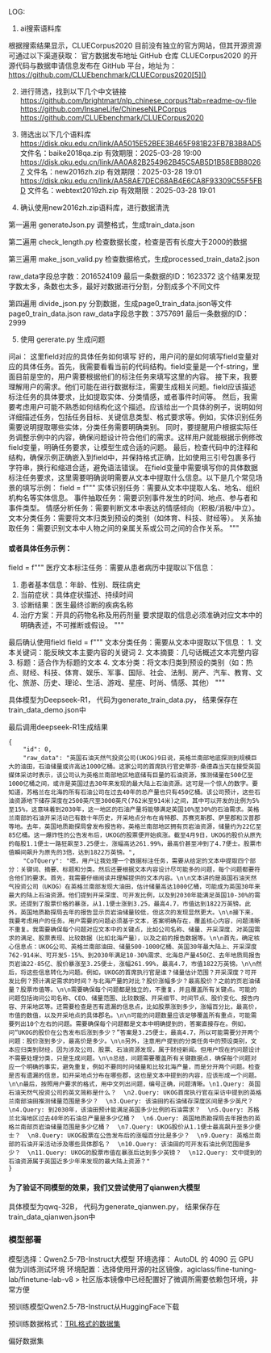 
LOG:

1. ai搜索语料库

根据搜索结果显示，CLUECorpus2020 目前没有独立的官方网站，但其开源资源可通过以下渠道获取：
官方数据发布地址
GitHub 仓库
CLUECorpus2020 的开源代码与数据申请信息发布在 GitHub 平台，地址为：
https://github.com/CLUEbenchmark/CLUECorpus2020[5]()

2. 进行筛选，找到以下几个中文链接
https://github.com/brightmart/nlp_chinese_corpus?tab=readme-ov-file
https://github.com/InsaneLife/ChineseNLPCorpus
https://github.com/CLUEbenchmark/CLUECorpus2020

3. 筛选出以下几个语料库
https://disk.pku.edu.cn/link/AA5015E52BEE3B465F981B23FB7B3B8AD5
文件名：baike2018qa.zip
有效期限：2025-03-28 19:00
https://disk.pku.edu.cn/link/AA0A82B254962B45C5AB5D1B58EBB80267
文件名：new2016zh.zip
有效期限：2025-03-28 19:01
https://disk.pku.edu.cn/link/AA58AE7DEC68AB4E6CA8F93309C55F5FBD
文件名：webtext2019zh.zip
有效期限：2025-03-28 19:01

4. 确认使用new2016zh.zip语料库，进行数据清洗

第一遍用 generateJson.py 调整格式，生成train_data.json

第二遍用 check_length.py 检查数据长度，检查是否有长度大于2000的数据

第三遍用 make_json_valid.py 检查数据格式，生成processed_train_data2.json

raw_data字段总字数：2016524109
最后一条数据的ID：1623372
这个结果发现字数太多，条数也太多，最好对数据进行分割，分割成多个不同文件

第四遍用 divide_json.py 分割数据，生成page0_train_data.json等文件
page0_train_data.json
raw_data字段总字数：3757691
最后一条数据的ID：2999


5. 使用 gererate.py 生成问题

问ai：
这里field对应的具体任务如何填写
<think>
好的，用户问的是如何填写field变量对应的具体任务。首先，我需要看看当前的代码结构。field变量是一个f-string，里面目前是空的，用户需要根据他们的标注任务来填写这里的内容。
接下来，我要理解用户的需求。他们可能在进行数据标注，需要生成相关问题。field应该描述标注任务的具体要求，比如提取实体、分类情感，或者事件时间等。
然后，我需要考虑用户可能不熟悉如何结构化这个描述。应该给出一个具体的例子，说明如何详细描述任务，包括任务目标、关键信息类型、格式要求等。例如，实体识别任务需要说明提取哪些实体，分类任务需要明确类别。
同时，要提醒用户根据实际任务调整示例中的内容，确保问题设计符合他们的需求。这样用户就能根据示例修改field变量，明确任务要求，让模型生成合适的问题。
最后，检查代码中的注释和结构，确保示例正确嵌入到field中，并保持格式正确，比如使用三引号包裹多行字符串，换行和缩进合适，避免语法错误。
</think>
在field变量中需要填写你的具体数据标注任务要求，这里需要明确说明需要从文本中提取什么信息。以下是几个常见场景的填写示例：
field = f"""
实体识别任务：需要从文本中提取人名、地名、组织机构名等实体信息。
事件抽取任务：需要识别事件发生的时间、地点、参与者和事件类型。
情感分析任务：需要判断文本中表达的情感倾向（积极/消极/中立）。
文本分类任务：需要将文本归类到预设的类别（如体育、科技、财经等）。
关系抽取任务：需要识别文本中人物之间的亲属关系或公司之间的合作关系。
"""

#### 或者具体任务示例：
field = f"""
医疗文本标注任务：需要从患者病历中提取以下信息：
1. 患者基本信息：年龄、性别、既往病史
2. 当前症状：具体症状描述、持续时间
3. 诊断结果：医生最终诊断的疾病名称
4. 治疗方案：开具的药物名称及用药剂量
要求提取的信息必须准确对应文本中的明确表述，不可推断或假设。
"""

最后确认使用field
field = f"""
    文本分类任务：需要从文本中提取以下信息：
    1. 文本关键词：能反映文本主要内容的关键词
    2. 文本摘要：几句话概述文本完整内容
    3. 标题：适合作为标题的文本
    4. 文本分类：将文本归类到预设的类别（如：热点、财经、科技、体育、娱乐、军事、国际、社会、法制、房产、汽车、教育、文化、旅游、历史、理论、生活、游戏、星座、时尚、情感、其他）
    """

具体模型为Deepseek-R1，
代码为generate_train_data.py，
结果保存在train_data_demo.json中

最后调用deepseek-R1生成结果
```
{
    "id": 0,
    "raw_data": "英国石油天然气投资公司(UKOG)9日说，英格兰南部地底探测到规模巨大的油田，石油储量或许高达1000亿桶。这家公司的首席执行官史蒂芬·桑德森当天在接受英国媒体采访时表示，该公司认为英格兰南部地区地底储有巨量的石油资源，推测储量在500亿至1000亿桶之间，或许是英国过去30年来发现的最大陆上石油资源。这可是一个惊人的数字。要知道，苏格兰在北海的所有石油公司在过去40年的总产量也只有450亿桶。该公司预计，这些石油资源地下储存深度在2500英尺至3000英尺(762米至914米)之间，其中可以开发的比例为5%至15%，这意味着到2030年，这一地区的石油产量将能够满足英国10%至30%的石油需求。英格兰南部的石油开采活动已有数十年历史，开采地点分布在肯特郡、苏赛克斯郡、萨里郡和汉普郡等地。去年，英国地质勘探局曾发布报告称，英格兰南部地区拥有页岩油资源，储量约为22亿至85亿桶。这一爆炸性的公告发布后，UKOG的股票便开始疯涨。截至4月9日，UKOG的股价从原先的每股1.1便士一路狂飙至3.25便士，涨幅高达261.99%，最高价甚至冲到了4.7便士。股票市值瞬间飙升为原先的3倍，达到1822万英镑。",
    "CoTQuery": "嗯，用户让我处理一个数据标注任务，需要从给定的文本中提取四个部分：关键词、摘要、标题和分类。然后还要根据文本内容设计尽可能多的问题，每个问题都要符合他们的要求。首先，我需要仔细阅读并理解提供的文本内容。\n\n文本讲的是英国石油天然气投资公司（UKOG）在英格兰南部发现大油田，估计储量高达1000亿桶，可能成为英国30年来最大的陆上石油资源。他们提到开采深度、可开发比例，以及到2030年能满足英国10-30%的需求。还提到了股票价格的暴涨，从1.1便士涨到3.25，最高4.7，市值达到1822万英镑。此外，英国地质勘探局去年的报告显示页岩油储量较低，但这次的发现显然更大。\n\n接下来，我要考虑用户的任务。用户需要的问题必须基于文本，答案明确存在，覆盖核心内容，问题清晰不重复。我需要确保每个问题对应文本中的关键点，比如公司名称、储量、开采深度、对英国需求的满足、股票表现、比较数据（比如北海产量），以及之前的报告数据等。\n\n首先，确定核心信息点：UKOG公司、英格兰南部油田、储量500-1000亿桶、英国30年最大陆上、开采深度762-914米、可开发5-15%、到2030年满足10-30%需求、北海总产量450亿、去年地质局报告页岩油22-85亿、股价暴涨至3.25便士，涨幅261.99%，最高4.7，市值1822万英镑。\n\n然后，将这些信息转化为问题。例如，UKOG的首席执行官是谁？储量估计范围？开采深度？可开发比例？预计满足需求的时间？与北海产量的对比？股价涨幅多少？最高股价？之前的页岩油储量？股票市值等。\n\n需要确保每个问题都是独立的，不重复，并且覆盖所有关键点。可能的问题包括询问公司名称、CEO、储量范围、比较数据、开采细节、时间节点、股价变化、报告内容、开采地区等。还需要检查是否有遗漏的信息点，比如股票涨到多少，涨幅百分比，最高价，市值的数值，以及开采地点的具体郡名。\n\n可能的问题数量应该足够覆盖所有重点，可能需要列出10个左右的问题。需要确保每个问题都是文本中明确提到的，答案直接存在。例如，问“UKOG的股价在公告发布后涨到多少？”答案是3.25便士，最高4.7，所以可能需要分开两个问题：股价涨到多少，最高价是多少。\n\n另外，注意用户提到的分类任务中的预设类别，文本应归类到财经，因为涉及公司、股票、石油资源发现，属于财经新闻。但用户现在的问题设计不需要处理分类，只是生成问题。\n\n总结，问题需要覆盖所有关键数据点，确保每个问题对应一个明确的事实，避免重复，例如不要同时问储量和比较北海产量，而是分开两个问题。检查是否有遗漏的信息，如开采地点分布在哪些郡，这也是文本中提到的内容，应该形成一个问题。\n\n最后，按照用户要求的格式，用中文列出问题，编号正确，问题清晰。\n1.Query: 英国石油天然气投资公司的英文简称是什么？  \n2.Query: UKOG首席执行官在采访中提到的英格兰南部油田推测储量范围是多少？  \n3.Query: 该油田的石油储存深度区间是多少英尺？  \n4.Query: 到2030年，该油田预计能满足英国多少比例的石油需求？  \n5.Query: 苏格兰北海地区过去40年的石油总产量是多少亿桶？  \n6.Query: 英国地质勘探局去年报告的英格兰南部页岩油储量范围是多少亿桶？  \n7.Query: UKOG股价从1.1便士最高飙升至多少便士？  \n8.Query: UKOG股票在公告发布后的涨幅百分比是多少？  \n9.Query: 英格兰南部的石油开采活动涉及哪些具体郡名？  \n10.Query: 该油田的可开发石油比例范围是多少？  \n11.Query: UKOG的股票市值在暴涨后达到多少英镑？  \n12.Query: 文中提到的石油资源属于英国近多少年来发现的最大陆上资源？"
}
```

#### 为了验证不同模型的效果，我们又尝试使用了qianwen大模型

具体模型为qwq-32B，
代码为generate_qianwen.py，
结果保存在train_data_qianwen.json中


### 模型部署

模型选择：Qwen2.5-7B-Instruct⼤模型
环境选择： AutoDL 的 4090 云 GPU 做为训练测试环境
环境配置：选择使⽤开源的社区镜像，agiclass/fine-tuning-lab/finetune-lab-v8
    > 社区版本镜像中已经配置好了微调所需要依赖包环境，⾮常⽅便

预训练模型Qwen2.5-7B-Instruct从HuggingFace下载

预训练数据格式：[TRL格式的数据集](https://huggingface.co/datasets/trl-internal-testing/hh-rlhf-helpful-base-trl-style)

偏好数据集